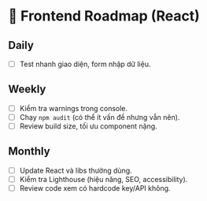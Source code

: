 # 🎨 Frontend Roadmap (React)

## Daily
- [ ] Test nhanh giao diện, form nhập dữ liệu.

## Weekly
- [ ] Kiểm tra warnings trong console.
- [ ] Chạy `npm audit` (có thể ít vấn đề nhưng vẫn nên).
- [ ] Review build size, tối ưu component nặng.

## Monthly
- [ ] Update React và libs thường dùng.
- [ ] Kiểm tra Lighthouse (hiệu năng, SEO, accessibility).
- [ ] Review code xem có hardcode key/API không.
